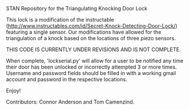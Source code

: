 STAN Repository for the Triangulating Knocking Door Lock

This lock is a modification of the instructable (http://www.instructables.com/id/Secret-Knock-Detecting-Door-Lock/)
featuring a single sensor. Our modifications have allowed for the triangulation of a knock
based on the locations of three piezo sensors.

THIS CODE IS CURRENTLY UNDER REVISIONS AND IS NOT COMPLETE.

When complete, 'lockserial.py' will allow for a user to be notified any time
their door has been unlocked or incorrectly attempted 3 or more times. Username and password
fields should be filled in with a working gmail account and password in the respective
locations.

Enjoy!


Contributors: Connor Anderson and Tom Camenzind.